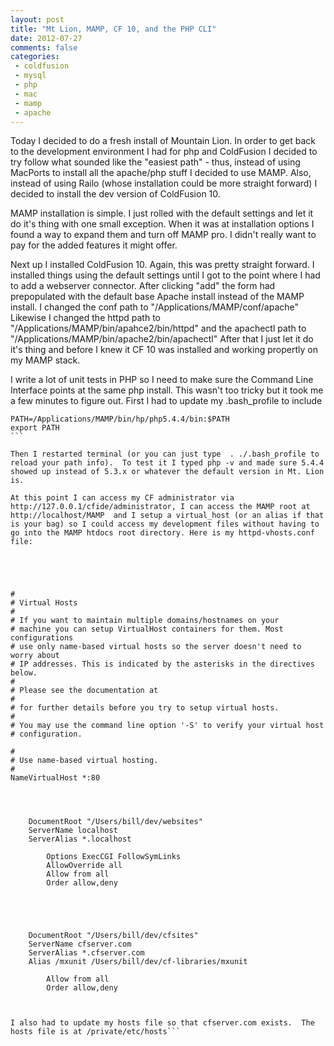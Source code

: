 ```yaml
---
layout: post
title: "Mt Lion, MAMP, CF 10, and the PHP CLI"
date: 2012-07-27
comments: false
categories:
 - coldfusion
 - mysql
 - php
 - mac
 - mamp
 - apache
---
```

Today I decided to do a fresh install of Mountain Lion.  In order to get back
to the development environment I had for php and ColdFusion I decided to try
follow what sounded like the "easiest path" - thus, instead of using MacPorts
to install all the apache/php stuff I decided to use MAMP.  Also, instead of
using Railo (whose installation could be more straight forward) I decided to
install the dev version of ColdFusion 10.  
  
MAMP installation is simple.  I just rolled with the default settings and let
it do it's thing with one small exception.  When it was at installation
options I found a way to expand them and turn off MAMP pro. I didn't really
want to pay for the added features it might offer.  
  
Next up I installed ColdFusion 10.  Again, this was pretty straight forward.
I installed things using the default settings until I got to the point where I
had to add a webserver connector.  After clicking "add" the form had
prepopulated with the default base Apache install instead of the MAMP install.
I changed the conf path to "/Applications/MAMP/conf/apache"  Likewise I
changed the httpd path to "/Applications/MAMP/bin/apahce2/bin/httpd" and the
apachectl path to "/Applications/MAMP/bin/apache2/bin/apachectl"  After that I
just let it do it's thing and before I knew it CF 10 was installed and working
propertly on my MAMP stack.  
  
I write a lot of unit tests in PHP so I need to make sure the Command Line
Interface points at the same php install.  This wasn't too tricky but it took
me a few minutes to figure out.  First I had to update my .bash_profile to
include  
  

    
    
    PATH=/Applications/MAMP/bin/hp/php5.4.4/bin:$PATH  
    export PATH  
    ```
      
    Then I restarted terminal (or you can just type  . ./.bash_profile to reload your path info).  To test it I typed php -v and made sure 5.4.4 showed up instead of 5.3.x or whatever the default version in Mt. Lion is.    
      
    At this point I can access my CF administrator via http://127.0.0.1/cfide/administrator, I can access the MAMP root at http://localhost/MAMP  and I setup a virtual_host (or an alias if that is your bag) so I could access my development files without having to go into the MAMP htdocs root directory. Here is my httpd-vhosts.conf file:  
      
      
    
    
    
    #  
    # Virtual Hosts  
    #  
    # If you want to maintain multiple domains/hostnames on your  
    # machine you can setup VirtualHost containers for them. Most configurations  
    # use only name-based virtual hosts so the server doesn't need to worry about  
    # IP addresses. This is indicated by the asterisks in the directives below.  
    #  
    # Please see the documentation at   
    #   
    # for further details before you try to setup virtual hosts.  
    #  
    # You may use the command line option '-S' to verify your virtual host  
    # configuration.  
      
    #  
    # Use name-based virtual hosting.  
    #  
    NameVirtualHost *:80  
      
      
      
      
        DocumentRoot "/Users/bill/dev/websites"  
        ServerName localhost  
        ServerAlias *.localhost  
          
            Options ExecCGI FollowSymLinks  
            AllowOverride all  
            Allow from all  
            Order allow,deny  
          
      
      
      
      
        DocumentRoot "/Users/bill/dev/cfsites"  
        ServerName cfserver.com  
        ServerAlias *.cfserver.com  
        Alias /mxunit /Users/bill/dev/cf-libraries/mxunit  
          
            Allow from all  
            Order allow,deny  
          
      
      
    I also had to update my hosts file so that cfserver.com exists.  The hosts file is at /private/etc/hosts```
    
    
    
    

